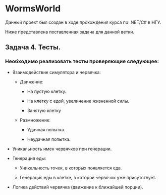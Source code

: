 # WormsWorld

Данный проект был создан в ходе прохождения курса по .NET/C# в НГУ. 

Ниже представлена поставленная задача для данной ветки. 

## Задача 4. Тесты.

### Необходимо реализовать тесты проверяющие следующее:

* Взаимодействие симулятора и червячка:

    * Движение: 

        * На пустую клетку.

        * На клетку с едой, увеличение жизненной силы.

        * Занятую клетку

    * Размножение:

        * Удачная попытка.

        * Неудачная попытка.

* Уникальность имен червячков при генерации.

* Генерация еды:

    * Уникальность точек, в которых появляется еда.

    * Генерация еды в клетке, в которой червячок уже присутствует.

* Логика действий червячка (движение к ближайшей порции).

